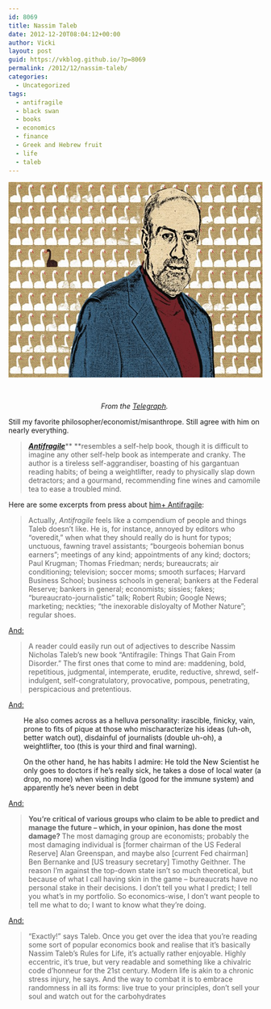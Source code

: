 ```yaml
---
id: 8069
title: Nassim Taleb
date: 2012-12-20T08:04:12+00:00
author: Vicki
layout: post
guid: https://vkblog.github.io/?p=8069
permalink: /2012/12/nassim-taleb/
categories:
  - Uncategorized
tags:
  - antifragile
  - black swan
  - books
  - economics
  - finance
  - Greek and Hebrew fruit
  - life
  - taleb
---
```

<a href="https://vkblog.github.io/2012/12/nassim-taleb/taleb-illustration_2415090b/" rel="attachment wp-att-8070"><img class="aligncenter size-full wp-image-8070" alt="taleb-illustration_2415090b" src="https://raw.githubusercontent.com/vkblog/vkblog.github.io/master/public/img/2012/12/taleb-illustration_2415090b.jpg" width="620" height="387" /></a>

&nbsp;

<p style="text-align: center;">
  <em>From the <a href="http://www.telegraph.co.uk/culture/books/bookreviews/9711211/Antifragile-by-Nassim-Taleb-review.html" target="_blank">Telegraph</a>. </em>
</p>

Still my favorite philosopher/economist/misanthrope. Still agree with him on nearly everything.

> <a href="http://www.telegraph.co.uk/culture/books/bookreviews/9711211/Antifragile-by-Nassim-Taleb-review.html" target="_blank"><strong><i>Antifragile</i></strong></a>** **resembles a self-help book, though it is difficult to imagine any other self-help book as intemperate and cranky. The author is a tireless self-aggrandiser, boasting of his gargantuan reading habits; of being a weightlifter, ready to physically slap down detractors; and a gourmand, recommending fine wines and camomile tea to ease a troubled mind.

Here are some excerpts from press about <a href="http://chronicle.com/article/This-Is-Not-a-Profile-of/136257/" target="_blank">him+ Antifragile</a>:

> Actually, _Antifragile_ feels like a compendium of people and things Taleb doesn&#8217;t like. He is, for instance, annoyed by editors who &#8220;overedit,&#8221; when what they should really do is hunt for typos; unctuous, fawning travel assistants; &#8220;bourgeois bohemian bonus earners&#8221;; meetings of any kind; appointments of any kind; doctors; Paul Krugman; Thomas Friedman; nerds; bureaucrats; air conditioning; television; soccer moms; smooth surfaces; Harvard Business School; business schools in general; bankers at the Federal Reserve; bankers in general; economists; sissies; fakes; &#8220;bureaucrato-journalistic&#8221; talk; Robert Rubin; Google News; marketing; neckties; &#8220;the inexorable disloyalty of Mother Nature&#8221;; regular shoes.

<a href="http://www.nytimes.com/2012/12/17/books/antifragile-by-nassim-nicholas-taleb.html?pagewanted=all&_r=0" target="_blank">And:</a>

> A reader could easily run out of adjectives to describe Nassim Nicholas Taleb’s new book “Antifragile: Things That Gain From Disorder.” The first ones that come to mind are: maddening, bold, repetitious, judgmental, intemperate, erudite, reductive, shrewd, self-indulgent, self-congratulatory, provocative, pompous, penetrating, perspicacious and pretentious.

<a href="http://www.montrealgazette.com/entertainment/books/Philosopher+advocates+well+entirely+sure/7702795/story.html" target="_blank">And:</a>

<p style="padding-left: 30px;">
  He also comes across as a helluva personality: irascible, finicky, vain, prone to fits of pique at those who mischaracterize his ideas (uh-oh, better watch out), disdainful of journalists (double uh-oh), a weightlifter, too (this is your third and final warning).
</p>

<p style="padding-left: 30px;">
  On the other hand, he has habits I admire: He told the New Scientist he only goes to doctors if he’s really sick, he takes a dose of local water (a drop, no more) when visiting India (good for the immune system) and apparently he’s never been in debt
</p>

<a href="http://www.montrealgazette.com/entertainment/books/Philosopher+advocates+well+entirely+sure/7702795/story.html" target="_blank">And:</p> 

<p>
  </a>
</p>

<blockquote>
  <p>
    <b>You&#8217;re critical of various groups who claim to be able to predict and manage the future &#8211; which, in your opinion, has done the most damage? </b>The most damaging group are economists; probably the most damaging individual is [former chairman of the US Federal Reserve] Alan Greenspan, and maybe also [current Fed chairman] Ben Bernanke and [US treasury secretary] Timothy Geithner. The reason I&#8217;m against the top-down state isn&#8217;t so much theoretical, but because of what I call having skin in the game &#8211; bureaucrats have no personal stake in their decisions. I don&#8217;t tell you what I predict; I tell you what&#8217;s in my portfolio. So economics-wise, I don&#8217;t want people to tell me what to do; I want to know what they&#8217;re doing.
  </p>
</blockquote>

<p>
  <a href="http://www.guardian.co.uk/books/2012/nov/24/nassim-taleb-antifragile-finance-interview" target="_blank">And:</a>
</p>

<blockquote>
  <p>
    &#8220;Exactly!&#8221; says Taleb. Once you get over the idea that you&#8217;re reading some sort of popular economics book and realise that it&#8217;s basically Nassim Taleb&#8217;s Rules for Life, it&#8217;s actually rather enjoyable. Highly eccentric, it&#8217;s true, but very readable and something like a chivalric code d&#8217;honneur for the 21st century. Modern life is akin to a chronic stress injury, he says. And the way to combat it is to embrace randomness in all its forms: live true to your principles, don&#8217;t sell your soul and watch out for the carbohydrates
  </p>
</blockquote>
